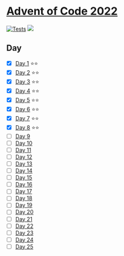# [Advent of Code 2022](https://adventofcode.com/2022)

[![Tests](https://github.com/neogeek/advent-of-code-2022/actions/workflows/test.workflow.yml/badge.svg)](https://github.com/neogeek/advent-of-code-2022/actions/workflows/test.workflow.yml)
![](https://advent-of-code-badge.deno.dev/?username=neogeek)

## Day

- [x] [Day 1](days/day_01) ⭐️⭐️
- [x] [Day 2](days/day_02) ⭐️⭐️
- [x] [Day 3](days/day_03) ⭐️⭐️
- [x] [Day 4](days/day_04) ⭐️⭐️
- [x] [Day 5](days/day_05) ⭐️⭐️
- [x] [Day 6](days/day_06) ⭐️⭐️
- [x] [Day 7](days/day_07) ⭐️⭐️
- [x] [Day 8](days/day_08) ⭐️⭐️
- [ ] [Day 9](days/day_09)
- [ ] [Day 10](days/day_10)
- [ ] [Day 11](days/day_11)
- [ ] [Day 12](days/day_12)
- [ ] [Day 13](days/day_13)
- [ ] [Day 14](days/day_14)
- [ ] [Day 15](days/day_15)
- [ ] [Day 16](days/day_16)
- [ ] [Day 17](days/day_17)
- [ ] [Day 18](days/day_18)
- [ ] [Day 19](days/day_19)
- [ ] [Day 20](days/day_20)
- [ ] [Day 21](days/day_21)
- [ ] [Day 22](days/day_22)
- [ ] [Day 23](days/day_23)
- [ ] [Day 24](days/day_24)
- [ ] [Day 25](days/day_25)
